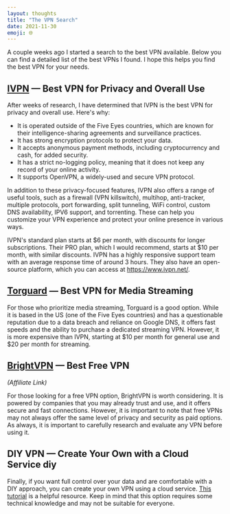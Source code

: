 ```yaml
---
layout: thoughts
title: "The VPN Search"
date: 2021-11-30
emoji: 🌐
---
```


A couple weeks ago I started a search to the best VPN available. Below you can find a detailed list of the best VPNs I found. I hope this helps you find the best VPN for your needs.

## [IVPN](https://www.ivpn.net/) — Best VPN for Privacy and Overall Use

After weeks of research, I have determined that IVPN is the best VPN for privacy and overall use. Here's why:

- It is operated outside of the Five Eyes countries, which are known for their intelligence-sharing agreements and surveillance practices.
- It has strong encryption protocols to protect your data.
- It accepts anonymous payment methods, including cryptocurrency and cash, for added security.
- It has a strict no-logging policy, meaning that it does not keep any record of your online activity.
- It supports OpenVPN, a widely-used and secure VPN protocol.

In addition to these privacy-focused features, IVPN also offers a range of useful tools, such as a firewall (VPN killswitch), multihop, anti-tracker, multiple protocols, port forwarding, split tunneling, WiFi control, custom DNS availability, IPV6 support, and torrenting. These can help you customize your VPN experience and protect your online presence in various ways.

IVPN's standard plan starts at $6 per month, with discounts for longer subscriptions. Their PRO plan, which I would recommend, starts at $10 per month, with similar discounts. IVPN has a highly responsive support team with an average response time of around 3 hours. They also have an open-source platform, which you can access at https://www.ivpn.net/.

## [Torguard](https://torguard.net/) — Best VPN for Media Streaming

For those who prioritize media streaming, Torguard is a good option. While it is based in the US (one of the Five Eyes countries) and has a questionable reputation due to a data breach and reliance on Google DNS, it offers fast speeds and the ability to purchase a dedicated streaming VPN. However, it is more expensive than IVPN, starting at $10 per month for general use and $20 per month for streaming.

## [BrightVPN](https://brightvpn.com/?r=tlgm4x7) — Best Free VPN

_(Affiliate Link)_

For those looking for a free VPN option, BrightVPN is worth considering. It is powered by companies that you may already trust and use, and it offers secure and fast connections. However, it is important to note that free VPNs may not always offer the same level of privacy and security as paid options. As always, it is important to carefully research and evaluate any VPN before using it.

## DIY VPN — Create Your Own with a Cloud Service diy

Finally, if you want full control over your data and are comfortable with a DIY approach, you can create your own VPN using a cloud service. [This tutorial](https://youtu.be/gxpX_mubz2A) is a helpful resource. Keep in mind that this option requires some technical knowledge and may not be suitable for everyone.
